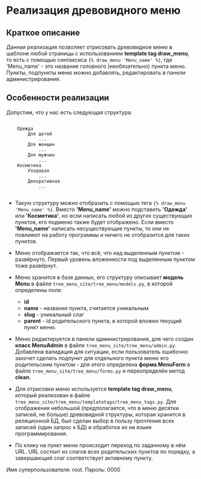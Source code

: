 # Реализация древовидного меню

## Краткое описание 
Данная реализация позволяет отрисовать древовидное меню в шаблоне любой страницы
с использованием **template tag draw_menu**, то есть с помощью синтаксиса 
`{% draw_menu 'Menu_name' %}`,
где 'Menu_name' - это название головного (необязательно) пункта меню.
Пункты, подпункты меню можно добавлять, редактировать в панели администрирования.

## Особенности реализации
Допустим, что у нас есть следующая структура:

```

    Одежда
        Для детей
            ...
        Для женщин
            ...
        Для мужчин
            ...
    Косметика
        Уходовая
            ...
        Декоративная
            ...
            
```
- Такую структуру можно отобразить с помощью тега `{% draw_menu 'Menu_name' %}`.
Вместо **'Menu_name'** можно подставить **'Одежда'** или **'Косметика'**, 
но если написать любой из других существующих пунктов, его подменю также будет отображено.
Если вместо **'Menu_name'** написать несуществующие пункты, то они не повлияют на работу программы 
и ничего не отобразится для таких пунктов.

- Меню отображается так, что всё, что над выделенным пунктом - развёрнуто. Первый уровень
вложенности под выделенным пунктом тоже развёрнут.

- Меню хранится в базе данных, его структуру описывает **модель Menu** в файле
`tree_menu_site/tree_menu/models.py`, в которой определены поля:
  - **id**
  - **name** - название пункта, считается уникальным
  - **slug** - уникальный слаг
  - **parent** - id родительского пункта, в которой вложен текущий пункт меню.
  
- Меню редактируется в панели администрирования, для чего создан **класс MenuAdmin**
в файле `tree_menu_site/tree_menu/admin.py`.
Добавлена валидация для ситуации, если пользователь ошибочно захочет сделать 
подпункт для отдельного пункта меню его родительским пунктом - для этого определена
**форма MenuForm** в файле `tree_menu_site/tree_menu/forms.py` и 
переопределён метод **clean**.

- Для отрисовки меню используется **template tag draw_menu**, который реализован 
в файле `tree_menu_site/tree_menu/templatetags/tree_menu_tags.py`. Для отображения
небольшой (предполагается, что в меню десятки записей, не больше) 
древовидной структуры, которая хранится в реляционной БД, был сделан выбор в пользу 
прочтения всех записей (один запрос к БД) и обработка их на языке программирования.

- По клику на пункт меню происходит переход по заданному в нём URL. URL состоит из
слагов всех родительских пунктов по порядку, а завершающий слаг соответствует активному пункту.


Имя суперпользователя: root.
Пароль: 0000